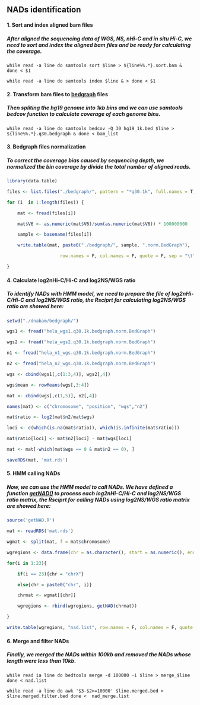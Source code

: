 ## NADs identification

#### 1. Sort and index aligned bam files

##### After aligned the sequencing data of WGS, NS, nHi-C and *in situ* Hi-C, we need to sort and index the aligned bam files and be ready for calculating the coverage. 

```shell
while read -a line do samtools sort $line > ${line%%.*}.sort.bam & done < $1

while read -a line do samtools index $line & > done < $1
```

#### 2. Transform bam files to [bedgraph](http://genome.ucsc.edu/goldenpath/help/bedgraph.html) files

##### Then spliting the hg19 genome into 1kb bins and we can use samtools bedcov function to calculate coverage of each genome bins.

```shell
while read -a line do samtools bedcov -Q 30 hg19_1k.bed $line > ${line%%.*}.q30.bedgraph & done < bam_list
```

#### 3. Bedgraph files normalization

##### To correct the coverage bias caused by sequencing depth, we normalized the bin coverage by divide the total number of aligned reads.

```R
library(data.table)

files <- list.files("./bedgraph/", pattern = "*q30.1k", full.names = T)

for (i  in 1:length(files)) {

	mat <- fread(files[i])

	mat$V6 <- as.numeric(mat$V6)/sum(as.numeric(mat$V6)) * 100000000

	sample <- basename(files[i])

	write.table(mat, paste0("./bedgraph/", sample, ".norm.BedGraph"),

					row.names = F, col.names = F, quote = F, sep = "\t")

}
```

#### 4. Calculate log2nHi-C/Hi-C and log2NS/WGS ratio

##### To identify NADs with HMM model, we need to prepare the file of log2nHi-C/Hi-C and log2NS/WGS ratio, the Rsciprt for calculating log2NS/WGS ratio are showed here:

```R
setwd("./dnabam/bedgraph/")

wgs1 <- fread("hela_wgs1.q30.1k.bedgraph.norm.BedGraph")

wgs2 <- fread("hela_wgs2.q30.1k.bedgraph.norm.BedGraph")

n1 <- fread("hela_n1_wgs.q30.1k.bedgraph.norm.BedGraph")

n2 <- fread("hela_n2_wgs.q30.1k.bedgraph.norm.BedGraph")

wgs <- cbind(wgs1[,c(1:3,4)], wgs2[,4])

wgs$mean <- rowMeans(wgs[,3:4])

mat <- cbind(wgs[,c(1,5)], n2[,4])

names(mat) <- c("chromosome", "position", "wgs","n2")

mat$ratio <- log2(mat$n2/mat$wgs)

loci <- c(which(is.na(mat$ratio)), which(is.infinite(mat$ratio)))

mat$ratio[loci] <- mat$n2[loci] - mat$wgs[loci]

mat <- mat[-which(mat$wgs == 0 & mat$n2 == 0), ]

saveRDS(mat, 'mat.rds')
```

#### 5. HMM calling NADs

##### Now, we can use the HMM model to call NADs. We have defined a function [getNAD()](https://github.com/ChengLiLab/nHi-C/blob/main/data_processing/getNAD.R) to process each log2nHi-C/Hi-C and log2NS/WGS ratio matrix, the Rsciprt for calling NADs using  log2NS/WGS ratio matrix are showed here:

```R
source('getNAD.R')

mat <- readRDS('mat.rds')

wgmat <- split(mat, f = mat$chromosome)

wgregions <- data.frame(chr = as.character(), start = as.numeric(), end = as.numeric())

for(i in 1:23){

	if(i == 23){chr = "chrX"}

	else{chr = paste0("chr", i)}

	chrmat <- wgmat[[chr]]

	wgregions <- rbind(wgregions, getNAD(chrmat))

}

write.table(wgregions, "nad.list", row.names = F, col.names = F, quote = F, sep = "\t")
```

#### 6. Merge and filter NADs

##### Finally, we merged the NADs within 100kb and removed the NADs whose length were   less than 10kb.

```shell
while read ia line do bedtools merge -d 100000 -i $line > merge_$line done < nad.list

while read -a line do awk '$3-$2>=10000' $line.merged.bed > $line.merged.filter.bed done <  nad_merge.list
```
